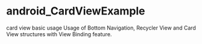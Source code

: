 # android_CardViewExample
card view basic usage
Usage of Bottom Navigation, Recycler View and Card View structures with View Binding feature.
